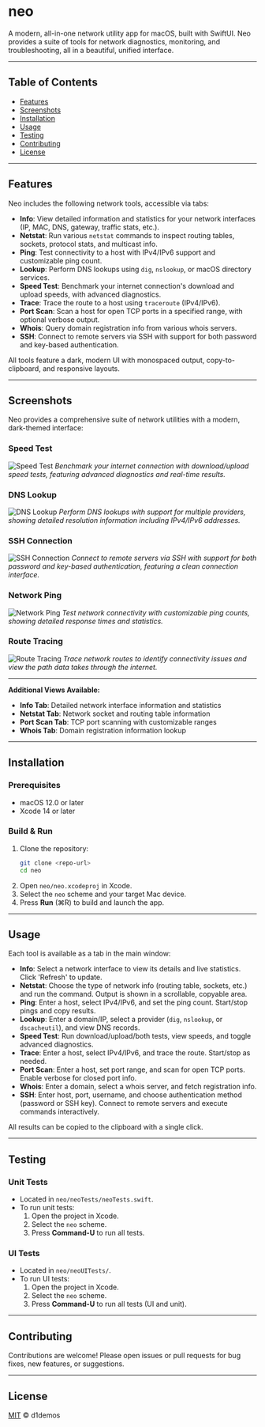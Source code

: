 # neo

A modern, all-in-one network utility app for macOS, built with SwiftUI. Neo provides a suite of tools for network diagnostics, monitoring, and troubleshooting, all in a beautiful, unified interface.

---

## Table of Contents
- [Features](#features)
- [Screenshots](#screenshots)
- [Installation](#installation)
- [Usage](#usage)
- [Testing](#testing)
- [Contributing](#contributing)
- [License](#license)

---

## Features

Neo includes the following network tools, accessible via tabs:

- **Info**: View detailed information and statistics for your network interfaces (IP, MAC, DNS, gateway, traffic stats, etc.).
- **Netstat**: Run various `netstat` commands to inspect routing tables, sockets, protocol stats, and multicast info.
- **Ping**: Test connectivity to a host with IPv4/IPv6 support and customizable ping count.
- **Lookup**: Perform DNS lookups using `dig`, `nslookup`, or macOS directory services.
- **Speed Test**: Benchmark your internet connection's download and upload speeds, with advanced diagnostics.
- **Trace**: Trace the route to a host using `traceroute` (IPv4/IPv6).
- **Port Scan**: Scan a host for open TCP ports in a specified range, with optional verbose output.
- **Whois**: Query domain registration info from various whois servers.
- **SSH**: Connect to remote servers via SSH with support for both password and key-based authentication.

All tools feature a dark, modern UI with monospaced output, copy-to-clipboard, and responsive layouts.

---

## Screenshots

Neo provides a comprehensive suite of network utilities with a modern, dark-themed interface:

### Speed Test
![Speed Test](images/speed-test-view.png)
*Benchmark your internet connection with download/upload speed tests, featuring advanced diagnostics and real-time results.*

### DNS Lookup
![DNS Lookup](images/lookup-view.png)
*Perform DNS lookups with support for multiple providers, showing detailed resolution information including IPv4/IPv6 addresses.*

### SSH Connection
![SSH Connection](images/ssh-view.png)
*Connect to remote servers via SSH with support for both password and key-based authentication, featuring a clean connection interface.*

### Network Ping
![Network Ping](images/ping-view.png)
*Test network connectivity with customizable ping counts, showing detailed response times and statistics.*

### Route Tracing
![Route Tracing](images/trace-view.png)
*Trace network routes to identify connectivity issues and view the path data takes through the internet.*

---

**Additional Views Available:**
- **Info Tab**: Detailed network interface information and statistics
- **Netstat Tab**: Network socket and routing table information  
- **Port Scan Tab**: TCP port scanning with customizable ranges
- **Whois Tab**: Domain registration information lookup

---

## Installation

### Prerequisites
- macOS 12.0 or later
- Xcode 14 or later

### Build & Run
1. Clone the repository:
   ```sh
   git clone <repo-url>
   cd neo
   ```
2. Open `neo/neo.xcodeproj` in Xcode.
3. Select the `neo` scheme and your target Mac device.
4. Press **Run** (⌘R) to build and launch the app.

---

## Usage

Each tool is available as a tab in the main window:

- **Info**: Select a network interface to view its details and live statistics. Click 'Refresh' to update.
- **Netstat**: Choose the type of network info (routing table, sockets, etc.) and run the command. Output is shown in a scrollable, copyable area.
- **Ping**: Enter a host, select IPv4/IPv6, and set the ping count. Start/stop pings and copy results.
- **Lookup**: Enter a domain/IP, select a provider (`dig`, `nslookup`, or `dscacheutil`), and view DNS records.
- **Speed Test**: Run download/upload/both tests, view speeds, and toggle advanced diagnostics.
- **Trace**: Enter a host, select IPv4/IPv6, and trace the route. Start/stop as needed.
- **Port Scan**: Enter a host, set port range, and scan for open TCP ports. Enable verbose for closed port info.
- **Whois**: Enter a domain, select a whois server, and fetch registration info.
- **SSH**: Enter host, port, username, and choose authentication method (password or SSH key). Connect to remote servers and execute commands interactively.

All results can be copied to the clipboard with a single click.

---

## Testing

### Unit Tests
- Located in `neo/neoTests/neoTests.swift`.
- To run unit tests:
  1. Open the project in Xcode.
  2. Select the `neo` scheme.
  3. Press **Command-U** to run all tests.

### UI Tests
- Located in `neo/neoUITests/`.
- To run UI tests:
  1. Open the project in Xcode.
  2. Select the `neo` scheme.
  3. Press **Command-U** to run all tests (UI and unit).

---

## Contributing

Contributions are welcome! Please open issues or pull requests for bug fixes, new features, or suggestions.

---

## License

[MIT](LICENSE) © d1demos
